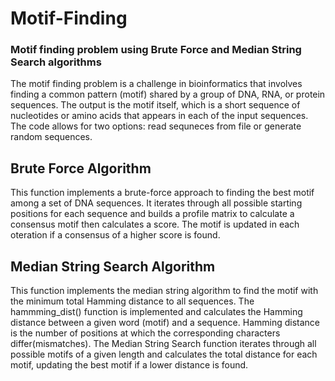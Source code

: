 # Motif-Finding
### Motif finding problem using Brute Force and Median String Search algorithms

The motif finding problem is a challenge in bioinformatics that involves finding a common pattern (motif) shared by a group of DNA, RNA, or protein sequences. The output is the motif itself, which is a short sequence of nucleotides or amino acids that appears in each of the input sequences. The code allows for two options: read sequneces from file or generate random sequences.  

## Brute Force Algorithm
This function implements a brute-force approach to finding the best motif among a set of DNA sequences. It iterates through all possible starting positions for each sequence and builds a profile matrix to calculate a consensus motif then calculates a score. The motif is updated in each oteration if a consensus of a higher score is found.

## Median String Search Algorithm
This function implements the median string algorithm to find the motif with the minimum total Hamming distance to all sequences. The hammming_dist() function is implemented and calculates the Hamming distance between a given word (motif) and a sequence. Hamming distance is the number of positions at which the corresponding characters differ(mismatches). The Median String Search function iterates through all possible motifs of a given length and calculates the total distance for each motif, updating the best motif if a lower distance is found.

